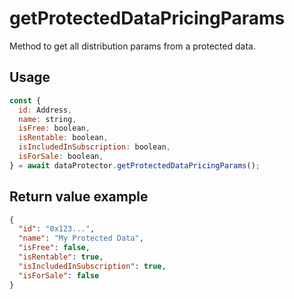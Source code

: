# getProtectedDataPricingParams

Method to get all distribution params from a protected data.

## Usage

```javascript
const {
  id: Address,
  name: string,
  isFree: boolean,
  isRentable: boolean,
  isIncludedInSubscription: boolean,
  isForSale: boolean,
} = await dataProtector.getProtectedDataPricingParams();
```

## Return value example

```json
{
  "id": "0x123...",
  "name": "My Protected Data",
  "isFree": false,
  "isRentable": true,
  "isIncludedInSubscription": true,
  "isForSale": false
}
```
